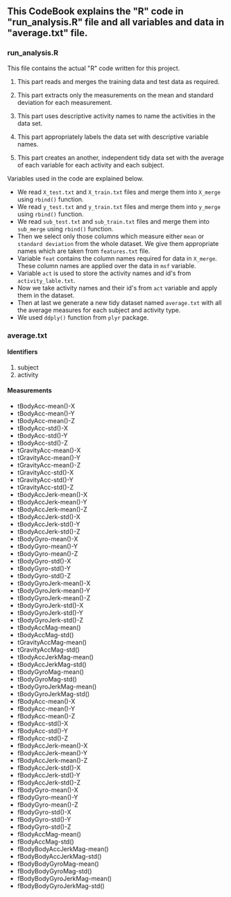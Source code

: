 ## This CodeBook explains the "R" code in "run_analysis.R" file and all variables and data in "average.txt" file.

### run_analysis.R
This file contains the actual "R" code written for this project.

1. This part reads and merges the training data and test data as required.

2. This part extracts only the measurements on the mean and standard deviation for each measurement.

3. This part uses descriptive activity names to name the activities in the data set.

4. This part appropriately labels the data set with descriptive variable names.

5. This part creates an another, independent tidy data set with the average of each variable for each activity and each subject.

Variables used in the code are explained below.
* We read `X_test.txt` and `X_train.txt` files and merge them into `X_merge` using `rbind()` function.
* We read `y_test.txt` and `y_train.txt` files and merge them into `y_merge` using `rbind()` function.
* We read `sub_test.txt` and `sub_train.txt` files and merge them into `sub_merge` using `rbind()` function.
* Then we select only those columns which measure either `mean` or `standard deviation` from the whole dataset. We give them appropriate names which are taken from `features.txt` file.
* Variable `feat` contains the column names required for data in `X_merge`. These column names are applied over the data in `msf` variable.
* Variable `act` is used to store the activity names and id's from `activity_lable.txt`.
* Now we take activity names and their id's from `act` variable and apply them in the dataset.
* Then at last we generate a new tidy dataset named `average.txt` with all the average measures for each subject and activity type.
* We used `ddply()` function from `plyr` package.

### average.txt
#### Identifiers
1. subject
2. activity

#### Measurements
* tBodyAcc-mean()-X 
* tBodyAcc-mean()-Y 
* tBodyAcc-mean()-Z 
* tBodyAcc-std()-X 
* tBodyAcc-std()-Y 
* tBodyAcc-std()-Z 
* tGravityAcc-mean()-X 
* tGravityAcc-mean()-Y 
* tGravityAcc-mean()-Z 
* tGravityAcc-std()-X 
* tGravityAcc-std()-Y 
* tGravityAcc-std()-Z 
* tBodyAccJerk-mean()-X
* tBodyAccJerk-mean()-Y 
* tBodyAccJerk-mean()-Z 
* tBodyAccJerk-std()-X 
* tBodyAccJerk-std()-Y 
* tBodyAccJerk-std()-Z 
* tBodyGyro-mean()-X
* tBodyGyro-mean()-Y 
* tBodyGyro-mean()-Z 
* tBodyGyro-std()-X
* tBodyGyro-std()-Y 
* tBodyGyro-std()-Z
* tBodyGyroJerk-mean()-X 
* tBodyGyroJerk-mean()-Y
* tBodyGyroJerk-mean()-Z 
* tBodyGyroJerk-std()-X 
* tBodyGyroJerk-std()-Y 
* tBodyGyroJerk-std()-Z
* tBodyAccMag-mean() 
* tBodyAccMag-std() 
* tGravityAccMag-mean()
* tGravityAccMag-std() 
* tBodyAccJerkMag-mean() 
* tBodyAccJerkMag-std() 
* tBodyGyroMag-mean()
* tBodyGyroMag-std() 
* tBodyGyroJerkMag-mean() 
* tBodyGyroJerkMag-std()
* fBodyAcc-mean()-X
* fBodyAcc-mean()-Y 
* fBodyAcc-mean()-Z 
* fBodyAcc-std()-X 
* fBodyAcc-std()-Y
* fBodyAcc-std()-Z 
* fBodyAccJerk-mean()-X 
* fBodyAccJerk-mean()-Y 
* fBodyAccJerk-mean()-Z 
* fBodyAccJerk-std()-X 
* fBodyAccJerk-std()-Y 
* fBodyAccJerk-std()-Z
* fBodyGyro-mean()-X 
* fBodyGyro-mean()-Y
* fBodyGyro-mean()-Z 
* fBodyGyro-std()-X
* fBodyGyro-std()-Y 
* fBodyGyro-std()-Z
* fBodyAccMag-mean() 
* fBodyAccMag-std()
* fBodyBodyAccJerkMag-mean() 
* fBodyBodyAccJerkMag-std() 
* fBodyBodyGyroMag-mean()
* fBodyBodyGyroMag-std()
* fBodyBodyGyroJerkMag-mean() 
* fBodyBodyGyroJerkMag-std()
